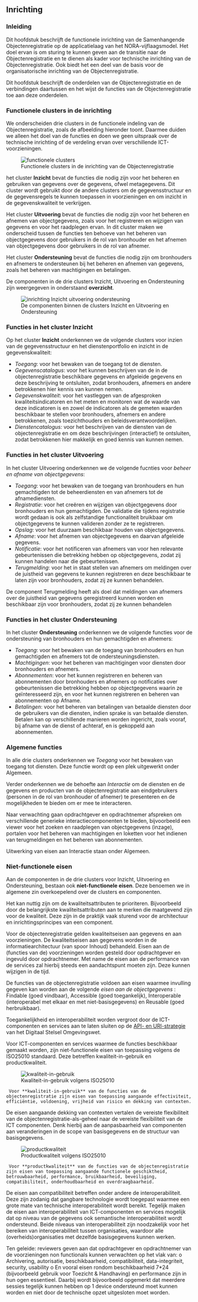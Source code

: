 ## Inrichting

### Inleiding

Dit hoofdstuk beschrijft de functionele inrichting van de Samenhangende Objectenregistratie op de applicatielaag van het NORA-vijflaagsmodel. Het doel ervan is om sturing te kunnen geven aan de transitie naar de Objectenregistratie en te dienen als kader voor technische inrichting van de Objectenregistratie. Ook biedt het een deel van de basis voor de organisatorische inrichting van de Objectenregistratie. 

Dit hoofdstuk beschrijft de onderdelen van de Objectenregistratie en de verbindingen daartussen en het wijst de functies van de Objectenregistratie toe aan deze onderdelen. 

### Functionele clusters in de inrichting

We onderscheiden drie clusters in de functionele indeling van de Objectenregistratie, zoals de afbeelding hieronder toont. Daarmee duiden we alleen het doel van de functies en doen we geen uitspraak over de technische inrichting of de verdeling ervan over verschillende ICT-voorzieningen.

<figure id="inrichtingclusters">
    <img src="media/functionele-clusters-objectenregistratie.png" alt="functionele clusters">
    <figcaption>Functionele clusters in de inrichting van de Objectenregistratie</figcaption>
</figure>

het cluster **Inzicht** bevat de functies die nodig zijn voor het beheren en gebruiken van gegevens over de gegevens, ofwel metagegevens. Dit cluster wordt gebruikt door de andere clusters om de gegevensstructuur en de gegevensregels te kunnen toepassen in voorzieningen en om inzicht in de gegevenskwaliteit te verkrijgen.

Het cluster **Uitvoering** bevat de functies die nodig zijn voor het beheren en afnemen van objectgegevens, zoals voor het registreren en wijzigen van gegevens en voor het raadplegen ervan. In dit cluster maken we onderscheid tussen de functies ten behoeve van het beheren van objectgegevens door gebruikers in de rol van bronhouder en het afnemen van objectgegevens door gebruikers in de rol van afnemer. 

Het cluster **Ondersteuning** bevat de functies die nodig zijn om bronhouders en afnemers te ondersteunen bij het beheren en afnemen van gegevens, zoals het beheren van machtigingen en betalingen.

De componenten in de drie clusters Inzicht, Uitvoering en Ondersteuning zijn weergegeven in onderstaand **overzicht**.

<figure id="Inzicht-inrichting-uitvoering">
    <img src="media/inrichting-inzicht-uitvoering-ondersteuning-objectenregistratie.png" alt="inrichting Inzicht uitvoering ondersteuning">
    <figcaption>De componenten binnen de clusters Inzicht en Uitvoering en Ondersteuning</figcaption>
</figure>


### Functies in het cluster Inzicht

Op het cluster **Inzicht** onderkennen we de volgende clusters voor inzien van de gegevensstructuur en het dienstenportfolio en inzicht in de gegevenskwaliteit: 

- *Toegang*: voor het bewaken van de toegang tot de diensten.
- *Gegevenscatalogus*: voor het kunnen beschrijven van de in de objectenregistratie beschikbare gegevens en afgeleide gegevens en deze beschrijving te ontsluiten, zodat bronhouders, afnemers en andere betrokkenen hier kennis van kunnen nemen.
 - *Gegevenskwaliteit*: voor het vastleggen van de afgesproken kwaliteitsindicatoren en het meten en monitoren wat de waarde van deze indicatoren is en zowel de indicatoren als de gemeten waarden beschikbaar te stellen voor bronhouders, afnemers en andere betrokkenen, zoals toezichthouders en beleidsverantwoordelijken.
 - *Dienstencatalogus:* voor het beschrijven van de diensten van de objectenregistratie en om deze beschrijvingen (interactief) te ontsluiten, zodat betrokkenen hier makkelijk en goed kennis van kunnen nemen.


### Functies in het cluster Uitvoering

In het cluster Uitvoering onderkennen we de volgende fucnties voor *beheer en afname van objectgegevens*:
- *Toegang*: voor het bewaken van de toegang van bronhouders en hun gemachtigden tot de beheerdiensten en van afnemers tot de afnamediensten. 
- *Registratie*: voor het creëren en wijzigen van objectgegevens door bronhouders en hun gemachtigden. De validatie die tijdens registratie wordt gedaan is ook als zelfstandige functionaliteit bruikbaar om objectgegevens te kunnen valideren zonder ze te registreren.
- *Opslag*: voor het duurzaam beschikbaar houden van objectgegevens.
- *Afname*: voor het afnemen van objectgegevens en daarvan afgeleide gegevens.
- *Notificatie*: voor het notificeren van afnemers van voor hen relevante gebeurtenissen die betrekking hebben op objectgegevens, zodat zij kunnen handelen naar die gebeurtenissen.
- *Terugmelding*: voor het in staat stellen van afnemers om meldingen over de juistheid van gegevens te kunnen registreren en deze beschikbaar te laten zijn voor bronhouders, zodat zij ze kunnen behandelen.

De component Terugmelding heeft als doel dat meldingen van afnemers over de juistheid van gegevens geregistreerd kunnen worden en beschikbaar zijn voor bronhouders, zodat zij ze kunnen behandelen

### Functies in het cluster Ondersteuning

In het cluster **Ondersteuning** onderkennen we de volgende functies voor de ondersteuning van bronhouders en hun gemachtigden en afnemers:
- *Toegang*: voor het bewaken van de toegang van bronhouders en hun gemachtigden en afnemers tot de ondersteuningsdiensten.
- *Machtigingen*: voor het beheren van machtigingen voor diensten door bronhouders en afnemers. 
- *Abonnementen*: voor het kunnen registreren en beheren van abonnementen door bronhouders en afnemers op notificaties over gebeurtenissen die betrekking hebben op objectgegevens waarin ze geïnteresseerd zijn, en voor het kunnen registreren en beheren van abonnementen op Afname.
- *Betalingen*: voor het beheren van betalingen van betaalde diensten door de gebruikers van die diensten, indien sprake is van betaalde diensten. Betalen kan op verschillende manieren worden ingericht, zoals vooraf, bij afname van de dienst of achteraf, en is gekoppeld aan abonnementen.


### Algemene functies

In alle drie clusters onderkennen we *Toegang* voor het bewaken van toegang tot diensten. Deze functie wordt op een plek uitgewerkt onder Algemeen. 

Verder onderkennen we de behoefte aan *Interactie* om de diensten en de gegevens en producten van de objectenregistratie aan eindgebruikers (personen in de rol van bronhouder of afnemer) te presenteren en de mogelijkheden te bieden om er mee te interacteren.

Naar verwachting gaan opdrachtgever en opdrachtnemer afspreken om verschillende generieke interactiecomponenten te bieden, bijvoorbeeld een viewer voor het zoeken en raadplegen van objectgegevens (inzage), portalen voor het beheren van machtigingen en loketten voor het indienen van terugmeldingen en het beheren van abonnementen.

Uitwerking van eisen aan Interactie staan onder Algemeen.

### Niet-functionele eisen

Aan de componenten in de drie clusters voor Inzicht, Uitvoering en Ondersteuning, bestaan ook **niet-functionele eisen**. Deze benoemen we in algemene zin overkoepelend over de clusters en componenten.

Het kan nuttig zijn om de kwaliteitsattributen te prioriteren. Bijvoorbeeld door de belangrijkste kwaliteitsattributen aan te merken die maatgevend zijn voor de kwaliteit. Deze zijn in de praktijk vaak sturend voor de architectuur en inrichtingsprincipes van een component. 

Voor de objectenregistratie gelden kwaliteitseisen aan gegevens en aan voorzieningen. De kwaliteitseisen aan gegevens worden in de informatiearchitectuur (van spoor Inhoud) behandeld. Eisen aan de (functies van de) voorzieningen worden gesteld door opdrachtgever en ingevuld door opdrachtnemer. Met name de eisen aan de performance van de services zal hierbij steeds een aandachtspunt moeten zijn. Deze kunnen wijzigen in de tijd. 


De functies van de objectenregistratie voldoen aan eisen waarmee invulling gegeven kan worden aan de volgende *eisen aan de objectgegevens* :
Findable (goed vindbaar), 
Accessible (goed toegankelijk), 
Interoperable (interoperabel met elkaar en met niet-basisgegevens) en 
Reusable (goed herbruikbaar).

Toegankelijkheid en interoperabiliteit worden vergroot door de ICT-componenten en services aan te laten sluiten op de
[API- en URI-strategie](https://aandeslagmetdeomgevingswet.nl/digitaal-stelsel/aansluiten/standaarden/api-en-uri-strategie/) van het Digitaal Stelsel Omgevingswet.

Voor ICT-componenten en services waarmee de functies beschikbaar gemaakt worden, zijn niet-functionele eisen van toepassing volgens de ISO25010 standaard. Deze betreffen kwaliteit-in-gebruik en productkwaliteit.

<figure id="kwaliteit-in-gebruik">
    <img src="media/ISO25010-quality-in-use.png" alt="kwaliteit-in-gebruik">
    <figcaption>Kwaliteit-in-gebruik volgens ISO25010</figcaption>
</figure>

     Voor **kwaliteit-in-gebruik** van de functies van de objectenregistratie zijn eisen van toepassing aangaande effectiviteit, efficiëntie, voldoening, vrijheid van risico en dekking van contexten. 
	 
De eisen aangaande dekking van contexten vertalen de vereiste flexibiliteit van de objectenregistratie-als-geheel naar de vereiste flexibiliteit van de ICT componenten. Denk hierbij aan de aanpasbaarheid van componenten aan veranderingen in de scope van basisgegevens en de structuur van basisgegevens. 

<figure id="productkwaliteit">
    <img src="media/ISO25010-software-product-quality.png" alt="productkwaliteit">
    <figcaption>Productkwaliteit volgens ISO25010</figcaption>
</figure>

     Voor **productkwaliteit** van de functies van de objectenregistratie zijn eisen van toepassing aangaande functionele geschiktheid, betrouwbaarheid, performance, bruikbaarheid, beveiliging, compatibiliteit, onderhoudbaarheid en overdraagbaarheid. 
	 
De eisen aan compatibiliteit betreffen onder andere de interoperabiliteit. Deze zijn zodanig dat gangbare technologie wordt toegepast waarmee een grote mate van technische interoperabiliteit wordt bereikt. Tegelijk maken de eisen aan interoperabiliteit van ICT-componenten en services mogelijk dat op niveau van de gegevens ook semantische interoperabiliteit wordt ondersteund. Beide niveaus van interoperabiliteit zijn noodzakelijk voor het bereiken van interoperabiliteit tussen organisaties, waardoor alle (overheids)organisaties met dezelfde basisgegevens kunnen werken.

Ten geleide: reviewers geven aan dat opdrachtgever en opdrachtnemer van de voorzieningen non functionals kunnen verwachten op het vlak van:
o Archivering, autorisatie, beschikbaarheid, compatibiliteit, data-integriteit, security, usability
o En vooral eisen rondom beschikbaarheid 7*24 (bijvoorbeeld gebruik voor Toezicht & Handhaving) en performance zijn in hun ogen essentieel. Daarbij wordt bijvoorbeeld opgemerkt dat meerdere sessies tegelijk kunnen hebben op 1 device ondersteund moet kunnen worden en niet door de technische opzet uitgesloten moet worden.

